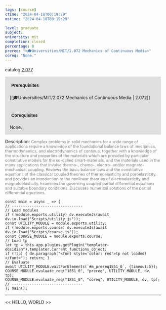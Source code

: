 ```yaml
---
tags: [course]
ctime: "2024-04-18T00:19:29"
mstime: "2024-04-18T00:19:29"

level: graduate
subject: 
university: mit
completion: closed
percentage: 0
prereq: "<🎓Universities/MIT/2.072 Mechanics of Continuous Media>"
coreq: "None."
---
```


catalog [2.077](http://student.mit.edu/catalog/m2a.html#2.077)

<span style="display: block; padding: 15px; background-color: rgb(100, 100, 100, 0.2);"><font id="m_prereq1851_0" style="display: block; font-family: Arial, sans-serif; font-weight: bold; padding: 5px">Prerequisites</font><br><span id="prereq1851_0">[[🎓Universities/MIT/2.072 Mechanics of Continuous Media | 2.072]]</span></span>
<span style="display: block; padding: 15px; background-color: rgb(100, 100, 100, 0.2);"><font id="m_coreq1851_0" style="display: block; font-family: Arial, sans-serif; font-weight: bold; padding: 5px">Corequisites</font><br><span id="coreq1851_0">None.</span></span>

<font style="">Description:</font>
<font style="color: grey; font-size: 0.8rem;">Complex problems in solid mechanics for a wide range of applications require a knowledge of the foundational balance laws of mechanics, thermodynamics, and electrodynamics of continua, together with a knowledge of the structure and properties of the materials which are provided by particular constitutive models for the so-called smart-materials, and the materials used in the many applications that involve thermo-, chemo-, electro- and/or magneto-mechanical coupling. Reviews the basic balance laws and the constitutive equations of the classical coupled theories of thermoelasticity and poroelasticity, and provides an introduction to the nonlinear theories of electroelasticity and magnetoelasticity. Examines the governing coupled partial differential equations and suitable boundary conditions. Discusses numerical solutions of the partial differential equations.</font>

```dataviewjs
const main = async _ => {
// --------------------------------
// Load modules
if (!module.exports.utility) dv.executeJs(await dv.io.load("Scripts/utility.js"));
const UTILITY_MODULE = module.exports.utility;
if (!module.exports.course) dv.executeJs(await dv.io.load("Scripts/course.js"));
const COURSE_MODULE = module.exports.course;
// Load tp
let tp = this.app.plugins.getPlugin("templater-obsidian").templater.current_functions_object;
if (!tp) { dv.paragraph("<font style='color: red'>tp not loaded!</font>"); return; }
// Evaluate
await UTILITY_MODULE.waitForElements(`#m_prereq1851_0`, {timeout:5});
COURSE_MODULE.evaluate_req("1851_0", "prereq", UTILITY_MODULE, dv, tp);
COURSE_MODULE.evaluate_req("1851_0", "coreq", UTILITY_MODULE, dv, tp);
// --------------------------------
}; main();
```

---

<< HELLO, WORLD >>
